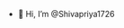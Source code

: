 - 👋 Hi, I’m @Shivapriya1726

<!---
Shivapriya1726/Shivapriya1726 is a ✨ special ✨ repository because its `README.md` (this file) appears on your GitHub profile.
You can click the Preview link to take a look at your changes.
--->
